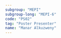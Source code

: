 ```yaml
---
subgroup: "MEPI"
subgroup-long: "MEPI-6"
code: "PS02"
tag: "Poster Presenter"
name: "Manar Alkuzweny"
---
```

